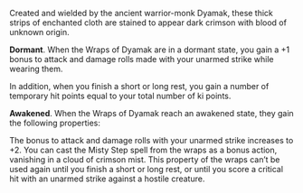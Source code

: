 Created and wielded by the ancient warrior-monk Dyamak, these thick strips of enchanted cloth are stained to appear dark crimson with blood of unknown origin.

**Dormant**. When the Wraps of Dyamak are in a dormant state, you gain a +1 bonus to attack and damage rolls made with your unarmed strike while wearing them.

In addition, when you finish a short or long rest, you gain a number of temporary hit points equal to your total number of ki points.

**Awakened**. When the Wraps of Dyamak reach an awakened state, they gain the following properties:

The bonus to attack and damage rolls with your unarmed strike increases to +2.
You can cast the Misty Step spell from the wraps as a bonus action, vanishing in a cloud of crimson mist. This property of the wraps can’t be used again until you finish a short or long rest, or until you score a critical hit with an unarmed strike against a hostile creature.